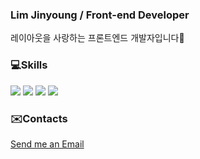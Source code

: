 ### Lim Jinyoung / Front-end Developer

레이아웃을 사랑하는 프론트엔드 개발자입니다🙌

### 💻Skills 
<img src="https://img.shields.io/badge/-HTML-blue"> <img src="https://img.shields.io/badge/-CSS-lightgrey"> <img src="https://img.shields.io/badge/-JavaScript-red"> <img src="https://img.shields.io/badge/-React-143d59">

### ✉️Contacts

<a href="mailto:delheure29@gmail.com">Send me an Email</a>
